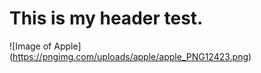 # This is my header test. 

![Image of Apple] (https://pngimg.com/uploads/apple/apple_PNG12423.png)
